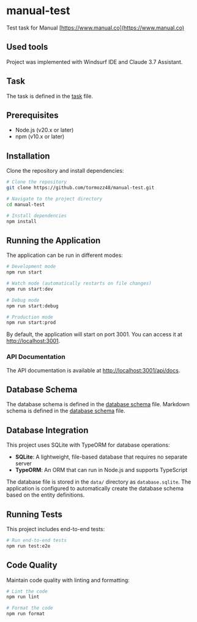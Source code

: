 # manual-test
Test task for Manual [https://www.manual.co](https://www.manual.co)

## Used tools

Project was implemented with Windsurf IDE and Claude 3.7 Assistant.

## Task

The task is defined in the [task](task/task.md) file.

## Prerequisites

- Node.js (v20.x or later)
- npm (v10.x or later)

## Installation

Clone the repository and install dependencies:

```bash
# Clone the repository
git clone https://github.com/tormozz48/manual-test.git

# Navigate to the project directory
cd manual-test

# Install dependencies
npm install
```

## Running the Application

The application can be run in different modes:

```bash
# Development mode
npm run start

# Watch mode (automatically restarts on file changes)
npm run start:dev

# Debug mode
npm run start:debug

# Production mode
npm run start:prod
```

By default, the application will start on port 3001. You can access it at [http://localhost:3001](http://localhost:3001).

### API Documentation

The API documentation is available at [http://localhost:3001/api/docs](http://localhost:3001/api/docs).

## Database Schema

The database schema is defined in the [database schema](database_schema/db_schema.puml) file.
Markdown schema is defined in the [database schema](database_schema/db_schema.md) file.

## Database Integration

This project uses SQLite with TypeORM for database operations:

- **SQLite**: A lightweight, file-based database that requires no separate server
- **TypeORM**: An ORM that can run in Node.js and supports TypeScript

The database file is stored in the `data/` directory as `database.sqlite`. The application is configured to automatically create the database schema based on the entity definitions.

## Running Tests

This project includes end-to-end tests:

```bash
# Run end-to-end tests
npm run test:e2e
```

## Code Quality

Maintain code quality with linting and formatting:

```bash
# Lint the code
npm run lint

# Format the code
npm run format
